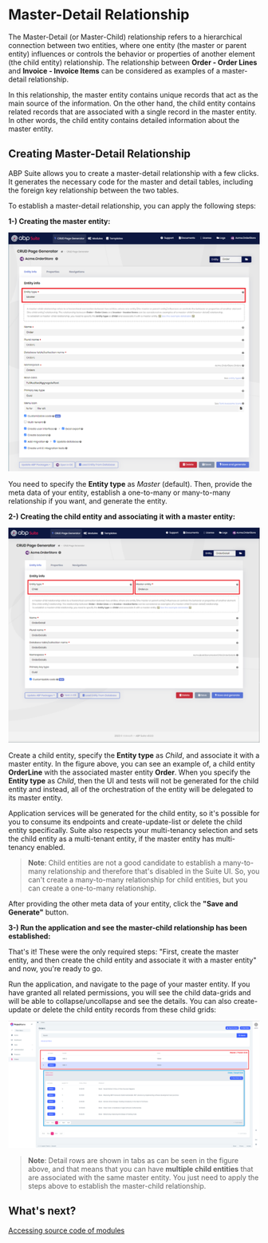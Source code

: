 # Master-Detail Relationship

The Master-Detail (or Master-Child) relationship refers to a hierarchical connection between two entities, where one entity (the master or parent entity) influences or controls the behavior or properties of another element (the child entity) relationship. The relationship between **Order - Order Lines** and **Invoice - Invoice Items** can be considered as examples of a master-detail relationship.

In this relationship, the master entity contains unique records that act as the main source of the information. On the other hand, the child entity contains related records that are associated with a single record in the master entity. In other words, the child entity contains detailed information about the master entity.

## Creating Master-Detail Relationship

ABP Suite allows you to create a master-detail relationship with a few clicks. It generates the necessary code for the master and detail tables, including the foreign key relationship between the two tables.

To establish a master-detail relationship, you can apply the following steps:

**1-) Creating the master entity:** 

![](../images/suite-master-entity.png)

You need to specify the **Entity type** as _Master_ (default). Then, provide the meta data of your entity, establish a one-to-many or many-to-many relationship if you want, and generate the entity.

**2-) Creating the child entity and associating it with a master entity:** 

![](../images/suite-child-entity.png)

Create a child entity, specify the **Entity type** as _Child_, and associate it with a master entity. In the figure above, you can see an example of, a child entity **OrderLine** with the associated master entity **Order**. When you specify the **Entity type** as _Child_, then the UI and tests will not be generated for the child entity and instead, all of the orchestration of the entity will be delegated to its master entity.

Application services will be generated for the child entity, so it's possible for you to consume its endpoints and create-update-list or delete the child entity specifically. Suite also respects your multi-tenancy selection and sets the child entity as a multi-tenant entity, if the master entity has multi-tenancy enabled.

> **Note**: Child entities are not a good candidate to establish a many-to-many relationship and therefore that's disabled in the Suite UI. So, you can't create a many-to-many relationship for child entities, but you can create a one-to-many relationship.

After providing the other meta data of your entity, click the **"Save and Generate"** button.

**3-) Run the application and see the master-child relationship has been established:**

That's it! These were the only required steps: "First, create the master entity, and then create the child entity and associate it with a master entity" and now, you're ready to go. 

Run the application, and navigate to the page of your master entity. If you have granted all related permissions, you will see the child data-grids and will be able to collapse/uncollapse and see the details. You can also create-update or delete the child entity records from these child grids:

![](../images/suite-master-child-datagrid.png)

> **Note**: Detail rows are shown in tabs as can be seen in the figure above, and that means that you can have **multiple child entities** that are associated with the same master entity. You just need to apply the steps above to establish the master-child relationship.

## What's next?

[Accessing source code of modules](source-code.md)
